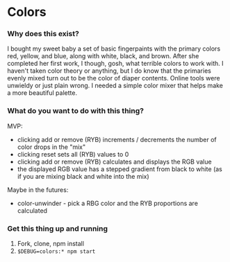 # Colors

### Why does this exist?

I bought my sweet baby a set of basic fingerpaints with the primary colors red, yellow, and blue, along with white, black, and brown. After she completed her first work, I though, gosh, what terrible colors to work with. I haven't taken color theory or anything, but I do know that the primaries evenly mixed turn out to be the color of diaper contents. Online tools were unwieldy or just plain wrong. I needed a simple color mixer that helps make a more beautiful palette.

### What do you want to do with this thing?

MVP:
* clicking add or remove (RYB) increments / decrements the number of color drops in the "mix"
* clicking reset sets all (RYB) values to 0
* clicking add or remove (RYB) calculates and displays the RGB value
* the displayed RGB value has a stepped gradient from black to white (as if you are mixing black and white into the mix)

Maybe in the futures:
* color-unwinder - pick a RBG color and the RYB proportions are calculated

### Get this thing up and running

1. Fork, clone, npm install
1. `$DEBUG=colors:* npm start`
